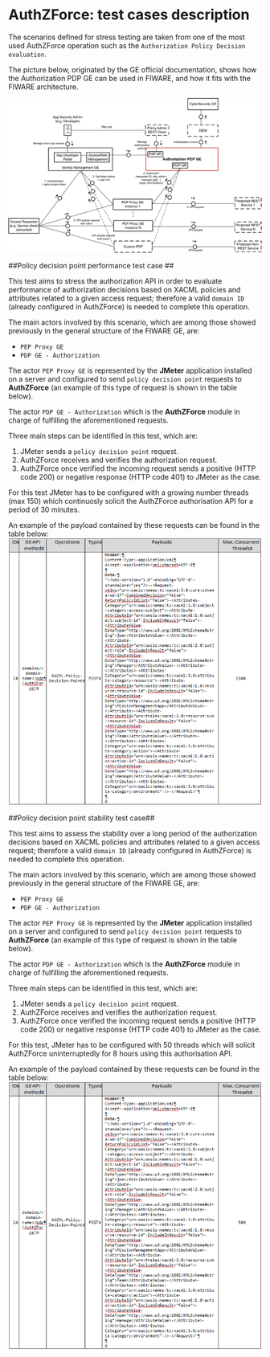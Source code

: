 # AuthZForce: test cases description #

The scenarios defined for stress testing are taken from one of the most used AuthZForce operation such as the `Authorization Policy Decision evaluation`.

The picture below, originated by the GE official documentation, shows how the Authorization PDP GE can be used in FIWARE, and how it fits with the FIWARE architecture.

![Update data flow](./680px-AuthorizationPDP.Architecture.FMC.Block.png)

##Policy decision point performance test case ##

This test aims to stress the authorization API in order to evaluate performance of authorization decisions based on XACML policies and attributes related to a given access request; therefore a valid `domain ID` (already configured in AuthZForce) is needed to complete this operation.

The main actors involved by this scenario, which are among those showed previously in the general structure of the FIWARE GE, are:

- `PEP Proxy GE`
- `PDP GE - Authorization`

The actor `PEP Proxy GE` is represented by the **JMeter** application installed on a server and configured to send `policy decision point` requests to **AuthZForce** (an example of this type of request is shown in the table below).

The actor `PDP GE - Authorization` which is the **AuthZForce** module in charge of fulfilling the aforementioned requests.

Three main steps can be identified in this test, which are:

1. JMeter sends a `policy decision point` request.
2. AuthZForce receives and verifies the authorization request.
3. AuthZForce once verified the incoming request sends a positive (HTTP code 200) or negative response (HTTP code 401) to JMeter as the case. 

For this test JMeter has to be configured with a growing number threads (max 150) which continuosly solicit the AuthZForce authorisation API for a period of 30 minutes.

An example of the payload contained by these requests can be found in the table below:
![Update data flow](./Table1.png)

##Policy decision point stability test case##

This test aims to assess the stability over a long period of the authorization decisions based on XACML policies and attributes related to a given access request; therefore a valid `domain ID` (already configured in AuthZForce) is needed to complete this operation.

The main actors involved by this scenario, which are among those showed previously in the general structure of the FIWARE GE, are:

- `PEP Proxy GE`
- `PDP GE - Authorization`

The actor `PEP Proxy GE` is represented by the **JMeter** application installed on a server and configured to send `policy decision point` requests to **AuthZForce** (an example of this type of request is shown in the table below).

The actor `PDP GE - Authorization` which is the **AuthZForce** module in charge of fulfilling the aforementioned requests.

Three main steps can be identified in this test, which are:

1. JMeter sends a `policy decision point` request.
2. AuthZForce receives and verifies the authorization request.
3. AuthZForce once verified the incoming request sends a positive (HTTP code 200) or negative response (HTTP code 401) to JMeter as the case. 

For this test, JMeter has to be configured with 50 threads which will solicit AuthZForce uninterruptedly for 8 hours using this authorisation API.

An example of the payload contained by these requests can be found in the table below:
![Update data flow](./Table2.png)